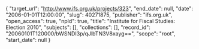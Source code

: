 {
  "target_url": "http://www.ifs.org.uk/projects/323", 
  "end_date": null, 
  "date": "2006-01-01T12:00:00", 
  "slug": 40271875, 
  "publisher": "ifs.org.uk", 
  "open_access": true, 
  "npld": true, 
  "title": "Institute for Fiscal Studies: Election 2010", 
  "subjects": [], 
  "collections": [], 
  "record_id": "20060101T120000/bWSNDI3p/qJlbTN3V8xayg==", 
  "scope": "root", 
  "start_date": null
}

